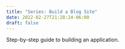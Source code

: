 ```yaml
---
title: "Series: Build a Blog Site"
date: 2022-02-27T21:28:24-06:00
draft: false
---
```


Step-by-step guide to building an application.
